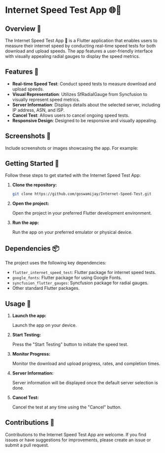 # Internet Speed Test App 🌐🚀

## Overview 📱

The Internet Speed Test App 🚀 is a Flutter application that enables users to measure their internet speed by conducting real-time speed tests for both download and upload speeds. The app features a user-friendly interface with visually appealing radial gauges to display the speed metrics.

## Features 🌟

- **Real-time Speed Test**: Conduct speed tests to measure download and upload speeds.
- **Visual Representation**: Utilizes SfRadialGauge from Syncfusion to visually represent speed metrics.
- **Server Information**: Displays details about the selected server, including IP address, ASN, and ISP.
- **Cancel Test**: Allows users to cancel ongoing speed tests.
- **Responsive Design**: Designed to be responsive and visually appealing.

## Screenshots 📸

Include screenshots or images showcasing the app. For example:

## Getting Started 🚀

Follow these steps to get started with the Internet Speed Test App:

1. **Clone the repository:**

    ```bash
    git clone https://github.com/goswamijay/Internet-Speed-Test.git
    ```

2. **Open the project:**

    Open the project in your preferred Flutter development environment.

3. **Run the app:**

    Run the app on your preferred emulator or physical device.

## Dependencies 📦

The project uses the following key dependencies:

- `flutter_internet_speed_test`: Flutter package for internet speed tests.
- `google_fonts`: Flutter package for using Google Fonts.
- `syncfusion_flutter_gauges`: Syncfusion package for radial gauges.
- Other standard Flutter packages.

## Usage 🚀

1. **Launch the app:**

    Launch the app on your device.

2. **Start Testing:**

    Press the "Start Testing" button to initiate the speed test.

3. **Monitor Progress:**

    Monitor the download and upload progress, rates, and completion times.

4. **Server Information:**

    Server information will be displayed once the default server selection is done.

5. **Cancel Test:**

    Cancel the test at any time using the "Cancel" button.

## Contributions 🤝

Contributions to the Internet Speed Test App are welcome. If you find issues or have suggestions for improvements, please create an issue or submit a pull request.
